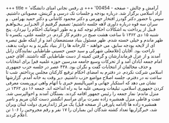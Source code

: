 +++
title = 'آرامش و چالش - صفحه - 00454'
+++
ی رفس نجانی امنای دانشگاه آزاد اسلامی برگزار شد. درباره بودجه و جلسات تک درسی و گزینش، مصوباتی داشتیم. سپس با حضور دکتر گودرز افتخار جهرمی و دکتر محمود کاشانی و دکتر حمید بهرامی . و سران سه قوه درباره داوری لاهه جلسه داشتیم؛ تصمیم گرفتیم از الجـزايـر بـخـواهـم قـبل از پرداخت به اشکالات احکام توجه کند و به طور اتوماتیک احکام را نپردازد. پنج شنبه ۱۵ دی ۱۳۶۲ تا ساعت هشت صبح در دفترم کار کردم. در جلسه علتی، یکسره تا ظهر ماندم و خیلی خسته شدم. ظهر مسئول بنیاد مستضعفان آمد و از اینکه طبق تبصره ای از لایحه بودجه سابق، می خواهند - کارخانه ها را از بنیاد بگیرند و به دولت بدهند، ناراحت بود. آقایان [غلامعلی شهرکی و سید حسن حسینی طباطبایی نمایندگان زابل آمدند و از عزل فرماندارشان و گرفتن کمیته از دست طباطبایی گله داشتند. آقای جمی امام جمعه آبادان آمد و از تحرکات وسیع جامعه مدرسین حوزه علمیه قم] برای انتخابات و حذف مخالفان از انتخابات گفت و نگران بود. ۴۳۸ عصر در جلسه حزب جمهوری اسلامی شرکت نکردم. در دفترم به امضای احکام ترفیع کارکنان مجلس پرداختم. شب تا ساعت نه در دفترم، جلسه اصلاح مواضع حزب داشتیم. دیر وقت به خانه آمدم. گزارشها نشان می دهد که استکبار جهانی و امپریالیسم خبری با اتهام واهی تروریست معرفی کردن جمهوری اسلامی، تبلیغات وسیعی علیه ما به راه انداخته اند. جمعه ۱۶ دی ۱۳۶۲ در منزل ماندم؛ نماز جمعه را رئیس جمهور اقامه کردند. بستگان آمدند و احوالپرسی شد. عفت و فاطی منزل همشیره زاده نصرت برای مراسم انگشتر دست کنان مریم و ناصر همشیره زاده ها (ادامه پاورقی از صفحه قبل) یک مرکز ژاندارمری دولت لبنان ویران شد، خبرگزاریها تعداد کشته شدگان این بمباران را ۱۷ نفر و رقم مجروحین را ۱۰۶ تن اعلام کردند.